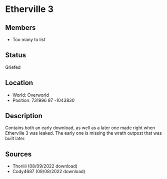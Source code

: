 # Etherville 3

## Members
- Too many to list

## Status
Griefed

## Location
- World: Overworld
- Position: 731996 87 -1043830

## Description
Contains both an early download, as well as a later one made right when Etherville 3 was leaked. 
The early one is missing the wrath outpost that was built later.

## Sources
- Thoriiii (08/09/2022 download)
- Cody4687 (09/08/2022 download)
